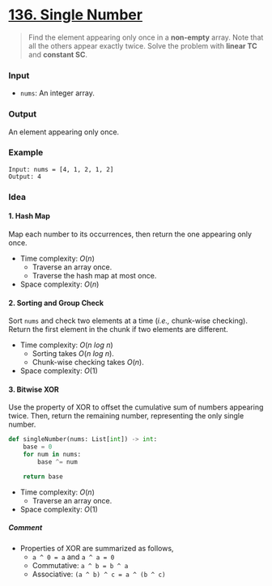 # [136. Single Number](https://leetcode.com/problems/single-number/)
> Find the element appearing only once in a **non-empty** array. Note that all the others appear exactly twice. Solve the problem with **linear TC** and **constant SC**.
### Input
* `nums`: An integer array.
### Output
An element appearing only once.
### Example
```
Input: nums = [4, 1, 2, 1, 2]
Output: 4
```
### Idea
#### 1. Hash Map
Map each number to its occurrences, then return the one appearing only once.
* Time complexity: $O(n)$
	* Traverse an array once.
	* Traverse the hash map at most once.
* Space complexity: $O(n)$
#### 2. Sorting and Group Check
Sort `nums` and check two elements at a time (*i.e.,* chunk-wise checking). Return the first element in the chunk if two elements are different.
* Time complexity: $O(n\ log\ n)$
	* Sorting takes $O(n\ log\ n)$.
	* Chunk-wise checking takes $O(n)$.
* Space complexity: $O(1)$
#### 3. Bitwise XOR
Use the property of XOR to offset the cumulative sum of numbers appearing twice. Then, return the remaining number, representing the only single number.
```python
def singleNumber(nums: List[int]) -> int:
    base = 0
    for num in nums:
        base ^= num

    return base
```
* Time complexity: $O(n)$
	* Traverse an array once.
* Space complexity: $O(1)$
##### Comment
* Properties of XOR are summarized as follows,
	* `a ^ 0 = a` and `a ^ a = 0`
	* Commutative: `a ^ b = b ^ a`
	* Associative: `(a ^ b) ^ c = a ^ (b ^ c)`